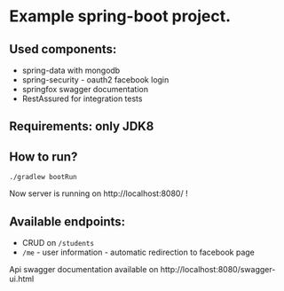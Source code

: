 # Example spring-boot project.

## Used components:

- spring-data with mongodb
- spring-security - oauth2 facebook login
- springfox swagger documentation
- RestAssured for integration tests

## Requirements: only JDK8

## How to run?

`./gradlew bootRun`

Now server is running on http://localhost:8080/ !

## Available endpoints:

- CRUD on `/students`
- `/me` - user information - automatic redirection to facebook page

Api swagger documentation available on http://localhost:8080/swagger-ui.html
